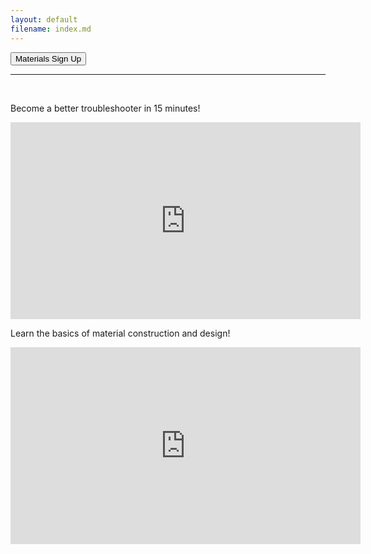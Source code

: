 ```yaml
---
layout: default
filename: index.md
--- 
```

<a href="https://elimcs-my.sharepoint.com/:x:/g/personal/kelly_russell_elimcs_org/EYcxYsmF18NFg9SD5nX40VsBWOcE1f_SeiOGe3PMsd807g?e=eXqYfB"><button class="button button1">Materials Sign Up</button></a>
<br>
<hr>
<br>
<p>Become a better troubleshooter in 15 minutes!</p>
<iframe width="560" height="315" src="https://www.youtube.com/embed/hSEcb6cYW90" frameborder="0" allow="accelerometer; autoplay; clipboard-write; encrypted-media; gyroscope; picture-in-picture" allowfullscreen></iframe><br>

<p>Learn the basics of material construction and design!</p>
<iframe width="560" height="315" src="https://www.youtube.com/embed/ttyEVTgCcQg" frameborder="0" allow="accelerometer; autoplay; clipboard-write; encrypted-media; gyroscope; picture-in-picture" allowfullscreen></iframe>
